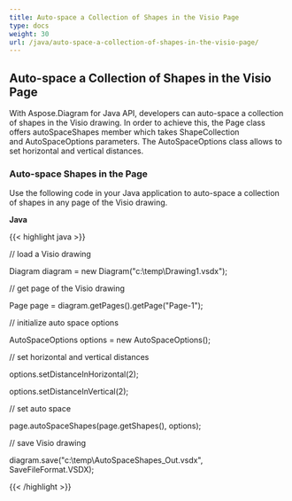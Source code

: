 ```yaml
---
title: Auto-space a Collection of Shapes in the Visio Page
type: docs
weight: 30
url: /java/auto-space-a-collection-of-shapes-in-the-visio-page/
---
```


## **Auto-space a Collection of Shapes in the Visio Page**
With Aspose.Diagram for Java API, developers can auto-space a collection of shapes in the Visio drawing. In order to achieve this, the Page class offers autoSpaceShapes member which takes ShapeCollection and AutoSpaceOptions parameters. The AutoSpaceOptions class allows to set horizontal and vertical distances.
### **Auto-space Shapes in the Page**
Use the following code in your Java application to auto-space a collection of shapes in any page of the Visio drawing.

**Java**

{{< highlight java >}}

 // load a Visio drawing

Diagram diagram = new Diagram("c:\\temp\\Drawing1.vsdx");

// get page of the Visio drawing

Page page = diagram.getPages().getPage("Page-1");

// initialize auto space options

AutoSpaceOptions options = new AutoSpaceOptions();

// set horizontal and vertical distances

options.setDistanceInHorizontal(2);

options.setDistanceInVertical(2);

// set auto space 

page.autoSpaceShapes(page.getShapes(), options);

// save Visio drawing

diagram.save("c:\\temp\\AutoSpaceShapes_Out.vsdx", SaveFileFormat.VSDX);

{{< /highlight >}}

